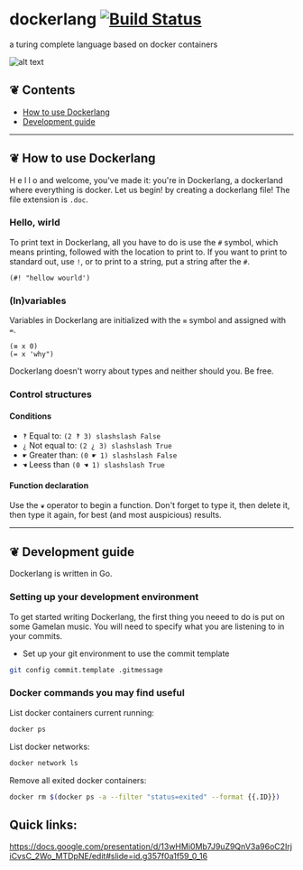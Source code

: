 # dockerlang [![Build Status](https://travis-ci.org/connorwalsh/dockerlang.svg?branch=dev)](https://travis-ci.org/connorwalsh/dockerlang)

a turing complete language based on docker containers

![alt text](https://github.com/connorwalsh/dockerlang/blob/dev/assets/dockerlang_glitch.gif)

## ❦ Contents
- [How to use Dockerlang](#how-to-use-dockerlang)
- [Development guide](#development-guide)

---

## ❦ How to use Dockerlang

H e l l o and welcome, you've made it: you're in Dockerlang, a dockerland where everything is docker.
Let us begin! by creating a dockerlang file! The file extension is `.doc`.

### Hello, wirld

To print text in Dockerlang, all you have to do is use the `#` symbol, which means printing, followed with the location to print to.
If you want to print to standard out, use `!`, or to print to a string, put a string after the `#`.

```dockerlang
(#! "hellow wourld')
```

### (In)variables

Variables in Dockerlang are initialized with the `≡` symbol and assigned with `=`.
```dockerlang
(≡ x 0)
(= x 'why")
```

Dockerlang doesn't worry about types and neither should you. Be free.

### Control structures

#### Conditions

- `‽` Equal to: `(2 ‽ 3) slashslash False`
- `¿` Not equal to: `(2 ¿ 3) slashslash True`
- `☛` Greater than: `(0 ☛ 1) slashslash False`
- `☚` Leess than `(0 ☚ 1) slashslash True`

#### Function declaration

Use the `❦` operator to begin a function. Don't forget to type it, then delete it, then type it again, for best (and most auspicious) results.

---

## ❦ Development guide

Dockerlang is written in Go.

### Setting up your development environment
To get started writing Dockerlang, the first thing you neeed to do is put on some Gamelan music.
You will need to specify what you are listening to in your commits.

- Set up your git environment to use the commit template

```bash
git config commit.template .gitmessage
```

### Docker commands you may find useful

List docker containers current running:
```bash
docker ps
```

List docker networks:
```bash
docker network ls
```

Remove all exited docker containers:
```bash
docker rm $(docker ps -a --filter "status=exited" --format {{.ID}})
```

## Quick links:
https://docs.google.com/presentation/d/13wHMi0Mb7J9uZ9QnV3a96oC2IrjiCvsC_2Wo_MTDpNE/edit#slide=id.g357f0a1f59_0_16
